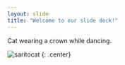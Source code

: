 ```yaml
---
layout: slide
title: "Welcome to our slide deck!"
---
```


Cat wearing a crown while dancing.

![saritocat](https://octodex.github.com/images/saritocat.png)
{: .center}
